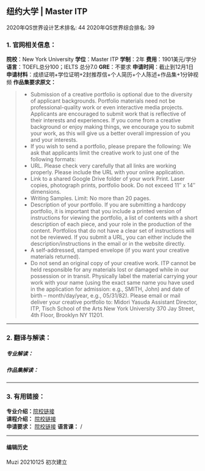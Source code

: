 ## 纽约大学 | Master ITP

2020年QS世界设计艺术排名: 44
2020年QS世界综合排名: 39

### 1. 官网相关信息：

**院校**：New York University
**学位**：Master ITP
**学制**：2年
**费用**：1901美元/学分
**语言**：TOEFL总分100；IELTS 总分7.0
**GRE**：不要求
**申请时间**：截止到12月1日
**申请材料**：成绩证明+学位证明+2封推荐信+个人简历+个人陈述+作品集+1分钟视频
**作品集要求原文：**

> - Submission of a creative portfolio is optional due to the diversity of applicant backgrounds. Portfolio materials need not be professional-quality work or even interactive media projects. Applicants are encouraged to submit work that is reflective of their interests and experiences. If you come from a creative background or enjoy making things, we encourage you to submit your work, as this will give us a better overall impression of you and your interests.
> - If you wish to send a portfolio, please prepare the following: We ask that applicants limit the creative work to just one of the following formats:
> - URL. Please check very carefully that all links are working properly. Please include the URL with your online application.
> - Link to a shared Google Drive folder of your work
Print. Laser copies, photograph prints, portfolio book. Do not exceed 11″ x 14″ dimensions.
> - Writing Samples. Limit: No more than 20 pages.
> - Description of your portfolio. If you are submitting a hardcopy portfolio, it is important that you include a printed version of instructions for viewing the portfolio, a list of contents with a short description of each piece, and your role in the production of the content. Portfolios that do not have a clear set of instructions will not be reviewed. If you submit a URL, you can either include the description/instructions in the email or in the website directly.
> - A self-addressed, stamped envelope (if you want your creative materials returned).
> - Do not send an original copy of your creative work. ITP cannot be held responsible for any materials lost or damaged while in our possession or in transit. Physically label the material carrying your work with your name (using the exact same name you have used in the application for admission: e.g., SMITH, John) and date of birth – month/day/year, e.g., 05/31/82). Please email or mail deliver your creative portfolio to: Midori Yasuda Assistant Director, ITP, Tisch School of the Arts New York University 370 Jay Street, 4th Floor, Brooklyn NY 11201.


---

### 2. 翻译与解读：

##### 专业解读：



##### 作品集解读：



---

### 3. 有用链接：

**专业介绍：**[院校链接](https://tisch.nyu.edu/itp/admissions/itp-mps)  
**课程介绍：** [院校链接](https://tisch.nyu.edu/itp/courses/itp-courses)  
**申请要求：** [院校链接](https://tisch.nyu.edu/itp/admissions/itp-admissions)
**语言课：** /

---


#### 编辑历史
Muzi 20210125 初次建立
